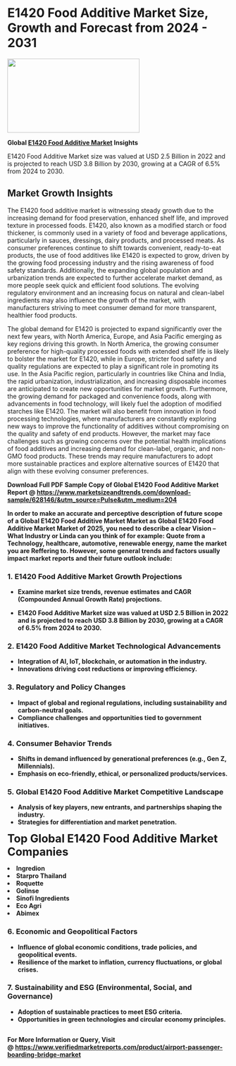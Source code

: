 <H1>E1420 Food Additive Market Size, Growth and Forecast from 2024 - 2031</H1><img class="aligncenter size-medium wp-image-584254" src="https://thirdeyenews.in/wp-content/uploads/2024/09/Global-Market-Research-300x168.jpeg" alt="" width="300" height="168" /><p><strong>Global&nbsp;<a href="https://www.marketsizeandtrends.com/download-sample/628146/&amp;utm_source=Pulse&amp;utm_medium=204">E1420 Food Additive Market</a> Insights</strong></p><p>E1420 Food Additive Market size was valued at USD 2.5 Billion in 2022 and is projected to reach USD 3.8 Billion by 2030, growing at a CAGR of 6.5% from 2024 to 2030.</p><p><h2>Market Growth Insights</h2> <p>The E1420 food additive market is witnessing steady growth due to the increasing demand for food preservation, enhanced shelf life, and improved texture in processed foods. E1420, also known as a modified starch or food thickener, is commonly used in a variety of food and beverage applications, particularly in sauces, dressings, dairy products, and processed meats. As consumer preferences continue to shift towards convenient, ready-to-eat products, the use of food additives like E1420 is expected to grow, driven by the growing food processing industry and the rising awareness of food safety standards. Additionally, the expanding global population and urbanization trends are expected to further accelerate market demand, as more people seek quick and efficient food solutions. The evolving regulatory environment and an increasing focus on natural and clean-label ingredients may also influence the growth of the market, with manufacturers striving to meet consumer demand for more transparent, healthier food products.</p> <p><strong></strong></p> <p>The global demand for E1420 is projected to expand significantly over the next few years, with North America, Europe, and Asia Pacific emerging as key regions driving this growth. In North America, the growing consumer preference for high-quality processed foods with extended shelf life is likely to bolster the market for E1420, while in Europe, stricter food safety and quality regulations are expected to play a significant role in promoting its use. In the Asia Pacific region, particularly in countries like China and India, the rapid urbanization, industrialization, and increasing disposable incomes are anticipated to create new opportunities for market growth. Furthermore, the growing demand for packaged and convenience foods, along with advancements in food technology, will likely fuel the adoption of modified starches like E1420. The market will also benefit from innovation in food processing technologies, where manufacturers are constantly exploring new ways to improve the functionality of additives without compromising on the quality and safety of end products. However, the market may face challenges such as growing concerns over the potential health implications of food additives and increasing demand for clean-label, organic, and non-GMO food products. These trends may require manufacturers to adopt more sustainable practices and explore alternative sources of E1420 that align with these evolving consumer preferences. <p><strong></p><p><span class=""><strong>Download Full PDF Sample Copy of Global E1420 Food Additive Market Report</strong> @ <a href="https://www.marketsizeandtrends.com/download-sample/628146/&amp;utm_source=Pulse&amp;utm_medium=204" target="_blank">https://www.marketsizeandtrends.com/download-sample/628146/&amp;utm_source=Pulse&amp;utm_medium=204</a></span></p><p>In order to make an accurate and perceptive description of future scope of a Global&nbsp;E1420 Food Additive Market Market as Global&nbsp;E1420 Food Additive Market Market of 2025, you need to describe a clear Vision &ndash; What Industry or Linda can you think of for example: Quote from a Technology, healthcare, automotive, renewable energy, name the market you are Reffering to. However, some general trends and factors usually impact market reports and their future outlook include:</p><h3>1.&nbsp;<strong>E1420 Food Additive Market Growth Projections</strong></h3><ul><li>Examine market size trends, revenue estimates and CAGR (Compounded Annual Growth Rate) projections.</li><li><p>E1420 Food Additive Market size was valued at USD 2.5 Billion in 2022 and is projected to reach USD 3.8 Billion by 2030, growing at a CAGR of 6.5% from 2024 to 2030.</p></li></ul><h3>2.&nbsp;<strong>E1420 Food Additive Market Technological Advancements</strong></h3><ul><li>Integration of AI, IoT, blockchain, or automation in the industry.</li><li>Innovations driving cost reductions or improving efficiency.</li></ul><h3>3.&nbsp;<strong>Regulatory and Policy Changes</strong></h3><ul><li>Impact of global and regional regulations, including sustainability and carbon-neutral goals.</li><li>Compliance challenges and opportunities tied to government initiatives.</li></ul><h3>4.&nbsp;<strong>Consumer Behavior Trends</strong></h3><ul><li>Shifts in demand influenced by generational preferences (e.g., Gen Z, Millennials).</li><li>Emphasis on eco-friendly, ethical, or personalized products/services.</li></ul><h3>5.&nbsp;<strong>Global E1420 Food Additive Market Competitive Landscape</strong></h3><ul><li>Analysis of key players, new entrants, and partnerships shaping the industry.</li><li>Strategies for differentiation and market penetration.</li></ul><p data-pm-slice="1 1 []"><span style="color: inherit; font-family: inherit; font-size: 25px;">Top Global E1420 Food Additive Market Companies</span></p><div class="" data-test-id=""><p><li>Ingredion</li><li> Starpro Thailand</li><li> Roquette</li><li> Golinse</li><li> Sinofi Ingredients</li><li> Eco Agri</li><li> Abimex</li></p></div><h3>6.&nbsp;<strong>Economic and Geopolitical Factors</strong></h3><ul><li>Influence of global economic conditions, trade policies, and geopolitical events.</li><li>Resilience of the market to inflation, currency fluctuations, or global crises.</li></ul><h3>7.&nbsp;<strong>Sustainability and ESG (Environmental, Social, and Governance)</strong></h3><ul><li>Adoption of sustainable practices to meet ESG criteria.</li><li>Opportunities in green technologies and circular economy principles.</li></ul><h2><strong style="font-size: 14px;">For More Information or Query, Visit @&nbsp;</strong><a style="background-color: #ffffff; font-size: 14px;" href="https://www.marketsizeandtrends.com/report/e1420-food-additive-market/" target="_blank">https://www.verifiedmarketreports.com/product/airport-passenger-boarding-bridge-market</a></h2>
